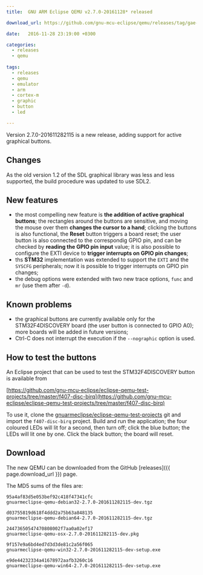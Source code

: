 ```yaml
---
title:  GNU ARM Eclipse QEMU v2.7.0-20161128* released

download_url: https://github.com/gnu-mcu-eclipse/qemu/releases/tag/gae-2.7.0-20161128

date:   2016-11-28 23:19:00 +0300

categories:
  - releases
  - qemu
  
tags:
  - releases
  - qemu
  - emulator
  - arm
  - cortex-m
  - graphic
  - button
  - led

---
```


Version 2.7.0-201611282115 is a new release, adding support for active graphical buttons.

## Changes

As the old version 1.2 of the SDL graphical library was less and less supported, the build procedure was updated to use SDL2.

## New features

- the most compelling new feature is **the addition of active graphical buttons**; the rectangles around the buttons are sensitive, and moving the mouse over them **changes the cursor to a hand**; clicking the buttons is also functional, the **Reset** button triggers a board reset; the user button is also connected to the correspondig GPIO pin, and can be checked by **reading the GPIO pin input** value; it is also possible to configure the EXTI device to **trigger interrupts on GPIO pin changes**;
- ths **STM32** implementation was extended to support the `EXTI` and the `SYSCFG` peripherals; now it is possible to trigger interrupts on GPIO pin changes;
- the debug options were extended with two new trace options, `func` and `mr` (use them after `-d`).

## Known problems

- the graphical buttons are currently available only for the STM32F4DISCOVERY board (the user button is connected to GPIO A0); more boards will be added in future versions;
- Ctrl-C does not interrupt the execution if the `--nographic` option is used.

## How to test the buttons

An Eclipse project that can be used to test the STM32F4DISCOVERY button is available from

[https://github.com/gnu-mcu-eclipse/eclipse-qemu-test-projects/tree/master/f407-disc-birq](https://github.com/gnu-mcu-eclipse/eclipse-qemu-test-projects/tree/master/f407-disc-birq)

To use it, clone the [gnuarmeclipse/eclipse-qemu-test-projects](https://github.com/gnu-mcu-eclipse/eclipse-qemu-test-projects) git and import the `f407-disc-birq` project. Build and run the application; the four coloured LEDs will lit for a second, then turn off; click the blue button; the LEDs will lit one by one. Click the black button; the board will reset.

## Download

The new QEMU can be downloaded from the GitHub [releases]({{ page.download_url }}) page.

The MD5 sums of the files are:

```console
95a4af83d5e053bef92c418f47341cfc  
gnuarmeclipse-qemu-debian32-2.7.0-201611282115-dev.tgz

d03755819d618f4ddd2a75b63a848135  
gnuarmeclipse-qemu-debian64-2.7.0-201611282115-dev.tgz

24473650547470808002f7aa0a02ef17 
gnuarmeclipse-qemu-osx-2.7.0-201611282115-dev.pkg

9f157e9a6bd4ed7d3d3de81c2a56f065  
gnuarmeclipse-qemu-win32-2.7.0-201611282115-dev-setup.exe

e9de44232334a41678972aafb3260c16  
gnuarmeclipse-qemu-win64-2.7.0-201611282115-dev-setup.exe
```


